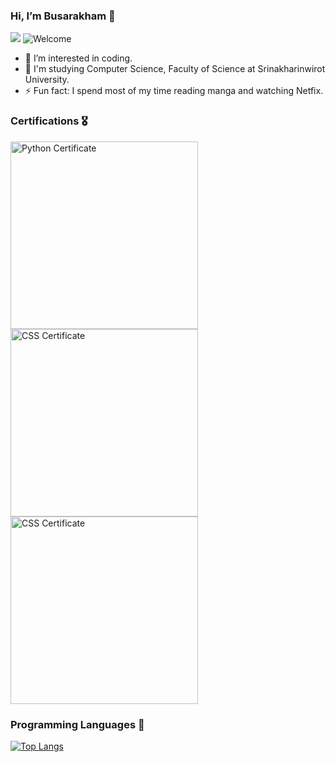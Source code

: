 ### Hi, I’m Busarakham 👋
![](https://komarev.com/ghpvc/?username=Toffy2666&color=red)
<img src="https://i.imgur.com/V21o7vV.png" alt="Welcome" />

- 👀 I’m interested in coding.
- 🌱 I'm studying Computer Science, Faculty of Science at Srinakharinwirot University.
- ⚡ Fun fact: I spend most of my time reading manga and watching Netfix.


### Certifications 🎖️
<img src="https://www.hackerrank.com/certificates/b90ae441c181" align="left" width="300px" alt="Python Certificate" />
<img src="https://i.imgur.com/VPC9rpk.png" align="left" width="300px" alt="CSS Certificate" />
<img src="https://i.imgur.com/FaszgkE.png" width="300px"  alt="CSS Certificate" /> 

### Programming Languages 🚀
[![Top Langs](https://github-readme-stats-sigma-five.vercel.app/api/top-langs/?username=Toffy266&layout=compact&theme=radical)](https://github.com/anuraghazra/github-readme-stats-sigma-five)

<!---
Toffy266/Toffy266 is a ✨ special ✨ repository because its `README.md` (this file) appears on your GitHub profile.
You can click the Preview link to take a look at your changes.
--->
